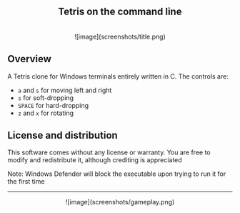 <div align="center">
 <h2>Tetris on the command line</h2>
  <br>
</div>

<div align="center">
![image](screenshots/title.png)
</div>

## Overview

A Tetris clone for Windows terminals entirely written in C.
The controls are:
* `a` and `s` for moving left and right
* `s` for soft-dropping
* `SPACE` for hard-dropping
* `z` and `x` for rotating

## License and distribution

This software comes without any license or warranty.
You are free to modify and redistribute it, although crediting is appreciated

Note: Windows Defender will block the executable upon trying to run it for the first time

---

<div align="center">
![image](screenshots/gameplay.png)
</div>
